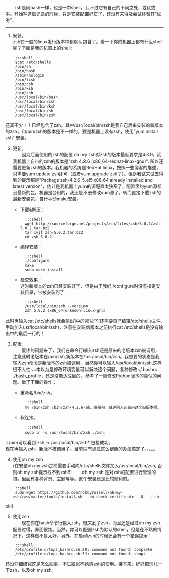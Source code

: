 　　zsh是同bash一样，也是一中shell，只不过它有自己的不同之处，或优或劣。开始写这篇记录的时候，只是安装配置好它了，还没有来得及尝试体验其“优劣”。
******
1. 安装。  
zsh在一般的linux发行版本中都默认包含了。看一下你的机器上都有什么shell呢？下面是我的机器上的shell:  

        :::shell
        $cat /etc/shells
        /bin/sh
        /bin/bash
        /sbin/nologin
        /bin/tcsh
        /bin/csh
        /bin/ksh
        /bin/zsh
        /usr/local/bin/bash
        /usr/local/bin/csh
        /usr/local/bin/ksh
        /usr/local/bin/sh
        /usr/local/bin/zsh
还真不少！！已经包含了zsh。其中/usr/local/bin/zsh是我自己后来安装的新版本的zsh，和/bin/zsh的版本是不一样的。要是机器上没有zsh，使用”yum install zsh“ 安装。

2. 更新。  
　　因为后面使用的zsh的配置 oh my zsh对zsh的版本最低要求是4.3.9，而我机器上自带的zsh的版本是"zsh 4.2.6 (x86\_64-redhat-linux-gnu)". 所以还需要更新zsh的版本。我机器的系统是RedHat linux，按照一些博客的描述，只需要yum update zsh即可（或者yum upgrade zsh？）。但是我试来试去得到的提示都是"Package zsh-4.2.6-5.el5.x86_64 already installed and latest version"，估计是我机器上yum的源配置太狭窄了，配置里的yum源都没最新的包。机器是公用的，我还是不去修改yum源了。转而直接下载zsh的最新安装包，自行手动make安装。
    + 下载&解压：

            :::shell
            wget http://sourceforge.net/projects/zsh/files/zsh/5.0.2/zsh-5.0.2.tar.bz2
            tar xvjf zsh-5.0.2.tar.bz2
            cd zsh-5.0.2

    + 编译安装：

            :::shell
            ./configure
            make
            sudo make install

    + 检查效果：  
这时新版本的zsh已经安装好了，但是由于我们./configure时没有指定安装目录，它被安装到了

            :::shell
            /usr/local/bin/zsh --version
            zsh 5.0.2 (x86_64-unknown-linux-gnu)
此时再输入cat /etc/shells就会输出1中的那些了(还需要自己编辑/etc/shells文件, 手动加入usr/local/bin/zsh)，注意在安装新版本之前执行cat /etc/shells是没有输出中的最后一行的！

3. 配置  
　　蛋疼的问题来了，我们在命令行输入zsh还是原来的老版本zsh被调用，注意此时老版本在/bin/zsh,新版本在/usr/local/bin/zsh。我想要的状态是我输入zsh命令是新版本的zsh被调用，当然你可以输入/usr/local/bin/zsh,这样很不人性~~本以为是修改环境变量可以解决这个问题，各种修改~/.bashrc ./bash_profile，还是没能达成目的。参考了一篇修改Python版本的类似的问题。做了下面的操作：

    + 重命名/bin/zsh。

            :::shell
            mv /bin/zsh /bin/zsh-4.2.6-bk。备份吧，或许别人还会用这个旧版本呢。
            
    + 软连接。

            :::shell
            sudo ln -s /usr/local/bin/zsh ./zsh。
ll /bin/可以看到   zsh -> /usr/local/bin/zsh* 链接成功。  
现在再输入zsh，新版本被调用了。目前只有通过这么龌龊的办法搞定了。。。。。

4. 使用oh my zsh  
    (在安装oh my zsh之前需要手动向/etc/shells文件加入/usr/local/bin/zsh, 否则oh my zsh提示找不到zsh!!)
　　oh my zsh 是对zsh的配置进行管理的包。里面有各种背景、主题等等。这个安装还是比较顺利的。

        ::shell
        sudo wget https://github.com/robbyrussell/oh-my-zsh/raw/master/tools/install.sh --no-check-certificate  -O - | sh
ok!!  

5. 使用zsh  
　　现在你在bash命令行输入zsh，就来到了zsh，而且还是经过oh my zsh配置过得，界面很炫。当然，你可以配置zsh为默认的shell，但是在不熟的情况下，这样做不是太好。另外，在启动zsh的时候还会有一个错误提示：

        :::shell
        /etc/profile.d/tops_bashrc.sh:20: command not found: complete
        /etc/profile.d/tops_bashrc.sh:31: command not found: shopt
还没仔细研究这是怎么回事，不过貌似不妨碍zsh的使用。接下来，好好把玩儿一下zsh，以及oh my zsh。
